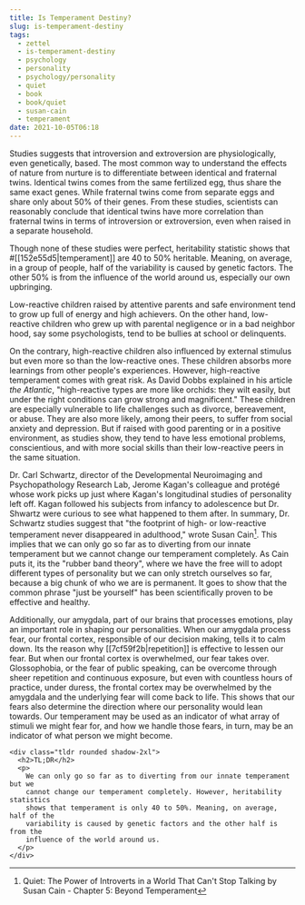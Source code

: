 ```yaml
---
title: Is Temperament Destiny?
slug: is-temperament-destiny
tags:
  - zettel
  - is-temperament-destiny
  - psychology
  - personality
  - psychology/personality
  - quiet
  - book
  - book/quiet
  - susan-cain
  - temperament
date: 2021-10-05T06:18
---
```



Studies suggests that introversion and extroversion are physiologically, even
genetically, based. The most common way to understand the effects of nature from
nurture is to differentiate between identical and fraternal twins. Identical
twins comes from the same fertilized egg, thus share the same exact genes. While
fraternal twins come from separate eggs and share only about 50% of their genes.
From these studies, scientists can reasonably conclude that identical twins have
more correlation than fraternal twins in terms of introversion or extroversion,
even when raised in a separate household.

Though none of these studies were perfect, heritability statistic shows that
#[[152e55d5|temperament]] are 40 to 50% heritable. Meaning, on average, in
a group of people, half of the variability is caused by genetic factors. The
other 50% is from the influence of the world around us, especially our own
upbringing.

Low-reactive children raised by attentive parents and safe environment tend to
grow up full of energy and high achievers. On the other hand, low-reactive
children who grew up with parental negligence or in a bad neighbor hood, say
some psychologists, tend to be bullies at school or delinquents.

On the contrary, high-reactive children also influenced by external stimulus but
even more so than the low-reactive ones. These children absorbs more learnings
from other people's experiences. However, high-reactive temperament comes with
great risk. As David Dobbs explained in his article _the Atlantic_,
"high-reactive types are more like orchids: they wilt easily, but under the
right conditions can grow strong and magnificent." These children are especially
vulnerable to life challenges such as divorce, bereavement, or abuse. They are
also more likely, among their peers, to suffer from social anxiety and
depression. But if raised with good parenting or in a positive environment, as
studies show, they tend to have less emotional problems, conscientious, and with
more social skills than their low-reactive peers in the same situation.

Dr. Carl Schwartz, director of the Developmental Neuroimaging and
Psychopathology Research Lab, Jerome Kagan's colleague and protégé whose work
picks up just where Kagan's longitudinal studies of personality left off. Kagan
followed his subjects from infancy to adolescence but Dr. Shwartz were curious
to see what happened to them after. In summary, Dr. Schwartz studies suggest
that "the footprint of high- or low-reactive temperament never disappeared in
adulthood," wrote Susan Cain[^1]. This implies that we can only go so far as to
diverting from our innate temperament but we cannot change our temperament
completely. As Cain puts it, its the "rubber band theory", where we have the
free will to adopt different types of personality but we can only stretch
ourselves so far, because a big chunk of who we are is permanent. It goes to
show that the common phrase "just be yourself" has been scientifically proven to
be effective and healthy.

Additionally, our amygdala, part of our brains that processes emotions, play an
important role in shaping our personalities. When our amygdala process fear, our
frontal cortex, responsible of our decision making, tells it to calm down. Its
the reason why [[7cf59f2b|repetition]] is effective to lessen our fear. But when
our frontal cortex is overwhelmed, our fear takes over. Glossophobia, or the
fear of public speaking, can be overcome through sheer repetition and continuous
exposure, but even with countless hours of practice, under duress, the frontal
cortex may be overwhelmed by the amygdala and the underlying fear will come back
to life. This shows that our fears also determine the direction where our
personality would lean towards. Our temperament may be used as an indicator of
what array of stimuli we might fear for, and how we handle those fears, in turn,
may be an indicator of what person we might become.

``` {=html}
<div class="tldr rounded shadow-2xl">
  <h2>TL;DR</h2>
  <p>
    We can only go so far as to diverting from our innate temperament but we
    cannot change our temperament completely. However, heritability statistics
    shows that temperament is only 40 to 50%. Meaning, on average, half of the
    variability is caused by genetic factors and the other half is from the
    influence of the world around us.
  </p>
</div>
```


[^1]: Quiet: The Power of Introverts in a World That Can't Stop Talking by Susan Cain - Chapter 5: Beyond Temperament
